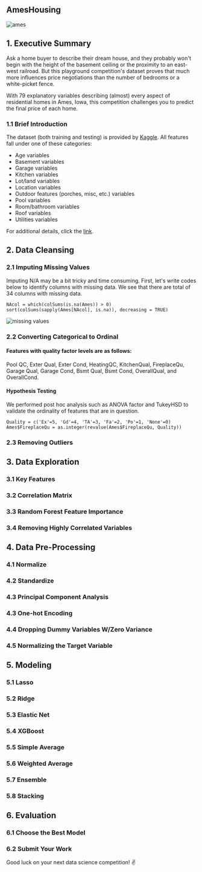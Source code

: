 ## AmesHousing

![ames](https://user-images.githubusercontent.com/38479244/40045829-35eaef00-57e0-11e8-8600-f4fee1b5ad1a.jpg)

## 1. Executive Summary
Ask a home buyer to describe their dream house, and they probably won't begin with the height of the basement ceiling or the proximity to an east-west railroad. But this playground competition's dataset proves that much more influences price negotiations than the number of bedrooms or a white-picket fence.

With 79 explanatory variables describing (almost) every aspect of residential homes in Ames, Iowa, this competition challenges you to predict the final price of each home.

### 1.1 Brief Introduction
The dataset (both training and testing) is provided by [Kaggle](https://www.kaggle.com/c/house-prices-advanced-regression-techniques/data). All features fall under one of these categories:

- Age variables
- Basement variables
- Garage variables
- Kitchen variables
- Lot/land variables
- Location variables
- Outdoor features (porches, misc, etc.) variables
- Pool variables
- Room/bathroom variables
- Roof variables
- Utilities variables

For additional details, click the [link](https://ww2.amstat.org/publications/jse/v19n3/decock/DataDocumentation.txt).

## 2. Data Cleansing
  ### 2.1 Imputing Missing Values
   Imputing N/A may be a bit tricky and time consuming. First, let's write codes below to identify columns with missing data. We see that there are total of 34 columns with missing data. 
  ```
  NAcol = which(colSums(is.na(Ames)) > 0)  
  sort(colSums(sapply(Ames[NAcol], is.na)), decreasing = TRUE)
  ```
  ![missing values](https://user-images.githubusercontent.com/38479244/40046515-0680337c-57e2-11e8-91f4-a253538f7a97.png)

  ### 2.2 Converting Categorical to Ordinal
  #### Features with quality factor levels are as follows: 
Pool QC, Exter Qual, Exter Cond, HeatingQC, KitchenQual, FireplaceQu, Garage Qual, Garage Cond, Bsmt Qual, Bsmt Cond, OverallQual, and OverallCond. 
  #### Hypothesis Testing
We performed post hoc analysis such as ANOVA factor and TukeyHSD to validate the ordinality of features that are in question. 
  ```
  Quality = c('Ex'=5, 'Gd'=4, 'TA'=3, 'Fa'=2, 'Po'=1, 'None'=0)  
  Ames$FireplaceQu = as.integer(revalue(Ames$FireplaceQu, Quality))
  ```
  ### 2.3 Removing Outliers


  
  
  

## 3. Data Exploration
  ### 3.1 Key Features
  ### 3.2 Correlation Matrix
  ### 3.3 Random Forest Feature Importance
  ### 3.4 Removing Highly Correlated Variables
  
## 4. Data Pre-Processing
  ### 4.1 Normalize
  ### 4.2 Standardize
  ### 4.3 Principal Component Analysis
  ### 4.3 One-hot Encoding
  ### 4.4 Dropping Dummy Variables W/Zero Variance
  ### 4.5 Normalizing the Target Variable
 
## 5. Modeling
  ### 5.1 Lasso
  ### 5.2 Ridge
  ### 5.3 Elastic Net
  ### 5.4 XGBoost
  ### 5.5 Simple Average
  ### 5.6 Weighted Average
  ### 5.7 Ensemble
  ### 5.8 Stacking

## 6. Evaluation
  ### 6.1 Choose the Best Model
  ### 6.2 Submit Your Work
  Good luck on your next data science competition! :v:



```
